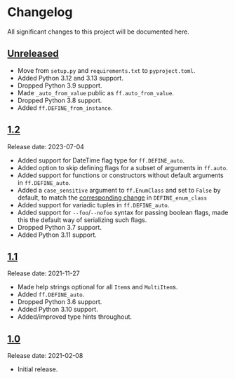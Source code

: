 # Changelog

All significant changes to this project will be documented here.

## [Unreleased]

*   Move from `setup.py` and `requirements.txt` to `pyproject.toml`.
*   Added Python 3.12 and 3.13 support.
*   Dropped Python 3.9 support.
*   Made `_auto_from_value` public as `ff.auto_from_value`.
*   Dropped Python 3.8 support.
*   Added `ff.DEFINE_from_instance`.

## [1.2]

Release date: 2023-07-04

*   Added support for DateTime flag type for `ff.DEFINE_auto`.
*   Added option to skip defining flags for a subset of arguments in `ff.auto`.
*   Added support for functions or constructors without default arguments in
    `ff.DEFINE_auto`.
*   Added a `case_sensitive` argument to `ff.EnumClass` and set to `False` by
    default, to match the
    [corresponding change](https://github.com/abseil/abseil-py/commit/eb94d9587c6f2eade9617237fb6bba1364226a3b)
    in `DEFINE_enum_class`
*   Added support for variadic tuples in `ff.DEFINE_auto`.
*   Added support for `--foo`/`--nofoo` syntax for passing boolean flags, made
    this the default way of serializing such flags.
*   Dropped Python 3.7 support.
*   Added Python 3.11 support.

## [1.1]

Release date: 2021-11-27

*   Made help strings optional for all `Item`s and `MultiItem`s.
*   Added `ff.DEFINE_auto`.
*   Dropped Python 3.6 support.
*   Added Python 3.10 support.
*   Added/improved type hints throughout.

## [1.0]

Release date: 2021-02-08

*   Initial release.

[Unreleased]: https://github.com/deepmind/fancyflags/compare/v1.2...HEAD
[1.2]: https://github.com/deepmind/fancyflags/compare/v1.1...v1.2
[1.1]: https://github.com/deepmind/fancyflags/compare/v1.0...v1.1
[1.0]: https://github.com/deepmind/fancyflags/releases/tag/v1.0
